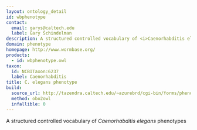 ```yaml
---
layout: ontology_detail
id: wbphenotype
contact: 
  email: garys@caltech.edu
  label: Gary Schindelman
description: A structured controlled vocabulary of <i>Caenorhabditis elegans</i> phenotypes
domain: phenotype
homepage: http://www.wormbase.org/
products: 
  - id: wbphenotype.owl
taxon: 
  id: NCBITaxon:6237
  label: Caenorhabditis
title: C. elegans phenotype
build:
  source_url: http://tazendra.caltech.edu/~azurebrd/cgi-bin/forms/phenotype_ontology_obo.cgi
  method: obo2owl
  infallible: 0
---
```


A structured controlled vocabulary of <i>Caenorhabditis elegans</i> phenotypes
